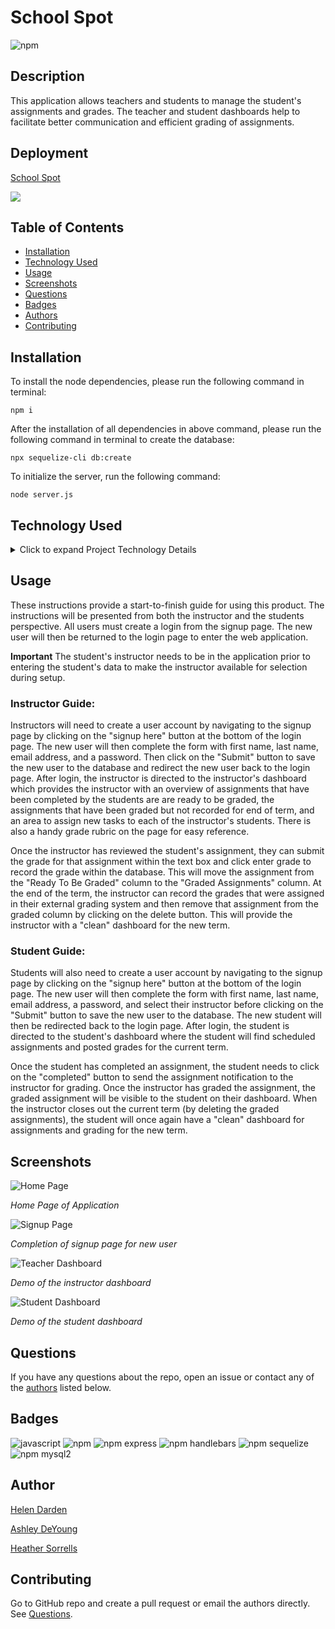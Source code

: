 # School Spot
![npm](https://img.shields.io/npm/v/inquirer?style=plastic)

## Description
This application allows teachers and students to manage the student's assignments and grades. The teacher and student dashboards help to facilitate better communication and efficient grading of assignments.

## Deployment

[School Spot](https://fast-beach-51043.herokuapp.com/)

![](public/images/SchoolSpotDemo.gif)

## Table of Contents

* [Installation](#installation)
* [Technology Used](#technology-used)
* [Usage](#usage)
* [Screenshots](#screenshots)
* [Questions](#questions)
* [Badges](#badges)
* [Authors](#author)
* [Contributing](#contributing)

## Installation
To install the node dependencies, please run the following command in terminal:
  
```
npm i
```

After the installation of all dependencies in above command, please run the following command in terminal to create the database:

```
npx sequelize-cli db:create
```

To initialize the server, run the following command:

```
node server.js
```

## Technology Used
<details>
    <summary markdown="span">Click to expand Project Technology Details</summary>

Languages
- HTML
- CSS
- Javascript
- SQL

Libraries
- [jQuery](jquery.com)
- [Node.js](nodejs.org)

npm Packages
- [@handlebars/allow-prototype-access](https://www.npmjs.com/package/@handlebars/allow-prototype-access)
- [bcrypt](https://www.npmjs.com/package/bcrypt)
- [eslint](https://www.npmjs.com/package/eslint)
- [express](https://www.npmjs.com/package/express)
- [express-handlebars](https://www.npmjs.com/package/express-handlebars)
- [express-session](https://www.npmjs.com/package/express-session)
- [handlebars](https://www.npmjs.com/package/handlebars)
- [mysql2](https://www.npmjs.com/package/mysql2)
- [nodemon](https://www.npmjs.com/package/nodemon)
- [passport](https://www.npmjs.com/package/passport)
- [passport-local](https://www.npmjs.com/package/passport-local)
- [sequelize](https://www.npmjs.com/package/sequelize)

CSS Framework
- [Bootstrap](getbootstrap.com)

</details>

## Usage
These instructions provide a start-to-finish guide for using this product. The instructions will be presented from both the instructor and the students perspective. All users must create a login from the signup page. The new user will then be returned to the login page to enter the web application. 

**Important** The student's instructor needs to be in the application prior to entering the student's data to make the instructor available for selection during setup.

### Instructor Guide:
Instructors will need to create a user account by navigating to the signup page by clicking on the "signup here" button at the bottom of the login page. The new user will then complete the form with first name, last name, email address, and a password. Then click on the "Submit" button to save the new user to the database and redirect the new user back to the login page. After login, the instructor is directed to the instructor's dashboard which provides the instructor with an overview of assignments that have been completed by the students are are ready to be graded, the assignments that have been graded but not recorded for end of term, and an area to assign new tasks to each of the instructor's students. There is also a handy grade rubric on the page for easy reference.

Once the instructor has reviewed the student's assignment, they can submit the grade for that assignment within the text box and click enter grade to record the grade within the database. This will move the assignment from the "Ready To Be Graded" column to the "Graded Assignments" column. At the end of the term, the instructor can record the grades that were assigned in their external grading system and then remove that assignment from the graded column by clicking on the delete button. This will provide the instructor with a "clean" dashboard for the new term.

### Student Guide:
Students will also need to create a user account by navigating to the signup page by clicking on the "signup here" button at the bottom of the login page. The new user will then complete the form with first name, last name, email address, a password, and select their instructor before clicking on the "Submit" button to save the new user to the database. The new student will then be redirected back to the login page. After login, the student is directed to the student's dashboard where the student will find scheduled assignments and posted grades for the current term. 

Once the student has completed an assignment, the student needs to click on the "completed" button to send the assignment notification to the instructor for grading. Once the instructor has graded the assignment, the graded assignment will be visible to the student on their dashboard. When the instructor closes out the current term (by deleting the graded assignments), the student will once again have a "clean" dashboard for assignments and grading for the new term.

## Screenshots

![Home Page](public/images/homePage.png)

*Home Page of Application*

![Signup Page](public/images/signup.png)

*Completion of signup page for new user*

![Teacher Dashboard](public/images/teacherdash.png)

*Demo of the instructor dashboard*

![Student Dashboard](public/images/studentdash.png)

*Demo of the student dashboard*

## Questions
If you have any questions about the repo, open an issue or contact any of the [authors](#authors) listed below.

## Badges

![javascript](https://img.shields.io/badge/language-javascript-blue)
![npm](https://img.shields.io/npm/v/inquirer?style=flat)
![npm express](https://img.shields.io/badge/npm-express-blue)
![npm handlebars](https://img.shields.io/badge/npm-handlebars-blue)
![npm sequelize](https://img.shields.io/badge/language-sequelize-blue)
![npm mysql2](https://img.shields.io/badge/npm-mysql2-blue)


## Author

[Helen Darden](https://github.com/hdarden)

[Ashley DeYoung](https://github.com/ashleydeyoung)

[Heather Sorrells](https://github.com/Hlsorrells)

## Contributing
Go to GitHub repo and create a pull request or email the authors directly. See [Questions](#questions).
